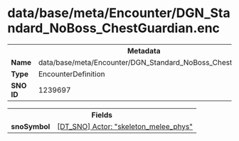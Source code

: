 <h1>data/base/meta/Encounter/DGN_Standard_NoBoss_ChestGuardian.enc</h1><table><tr><th colspan="100%">Metadata</th></tr><tr><td><b>Name</b></td><td>data/base/meta/Encounter/DGN_Standard_NoBoss_ChestGuardian.enc</td></tr><tr><td><b>Type</b></td><td>EncounterDefinition</td></tr><tr><td><b>SNO ID</b></td><td>1239697</td></tr></table>

<table><tr><th colspan="100%">Fields</th></tr><tr><td><b>snoSymbol</b></td><td><a href="..\Actor\skeleton_melee_phys.acr.md">[DT_SNO] Actor: "skeleton_melee_phys"</a></td></tr></table>

